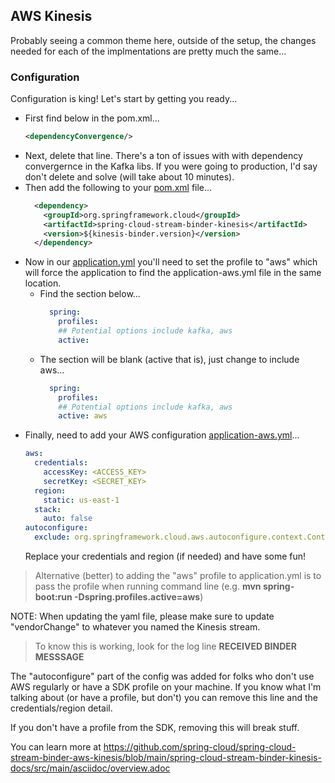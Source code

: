 ## AWS Kinesis

Probably seeing a common theme here, outside of the setup, the changes needed for each of the implmentations 
are pretty much the same...

### Configuration

Configuration is king!  Let's start by getting you ready...

* First find below in the pom.xml...
  ```xml
  <dependencyConvergence/>
  ```
* Next, delete that line.  There's a ton of issues with with dependency convergernce in the Kafka libs.  If you were going to production, I'd say don't delete and solve (will take about 10 minutes).
* Then add the following to your [pom.xml](../pom.xml) file...
  ```xml
    <dependency>
      <groupId>org.springframework.cloud</groupId>
      <artifactId>spring-cloud-stream-binder-kinesis</artifactId>
      <version>${kinesis-binder.version}</version>
    </dependency>
  ```
* Now in our [application.yml](../src/main/resources/application.yml) you'll need to set the profile to "aws" which will force the application to find the application-aws.yml file in the same location.
    * Find the section below...
      ```yaml
        spring:
          profiles:
          ## Potential options include kafka, aws
          active:     
      ```
    * The section will be blank (active that is), just change to include aws...
        ```yaml
          spring:
            profiles:
            ## Potential options include kafka, aws
            active: aws
        ```
* Finally, need to add your AWS configuration [application-aws.yml](../src/main/resources/application-aws.yml)...
    ```yaml
    aws:
      credentials:
        accessKey: <ACCESS_KEY>
        secretKey: <SECRET_KEY>
      region:
        static: us-east-1
      stack:
        auto: false
    autoconfigure:
      exclude: org.springframework.cloud.aws.autoconfigure.context.ContextInstanceDataAutoConfiguration
    ```
  Replace your credentials and region (if needed) and have some fun!

> Alternative (better) to adding the "aws" profile to application.yml is to pass the profile when running command line (e.g. **mvn spring-boot:run -Dspring.profiles.active=aws**)

NOTE: When updating the yaml file, please make sure to update "vendorChange" to whatever you named the Kinesis stream.

> To know this is working, look for the log line **RECEIVED BINDER MESSSAGE**

The "autoconfigure" part of the config was added for folks who don't use AWS regularly or have a SDK profile on your machine.
If you know what I'm talking about (or have a profile, but don't) you can remove this line and the credentials/region detail.

If you don't have a profile from the SDK, removing this will break stuff.

You can learn more at https://github.com/spring-cloud/spring-cloud-stream-binder-aws-kinesis/blob/main/spring-cloud-stream-binder-kinesis-docs/src/main/asciidoc/overview.adoc